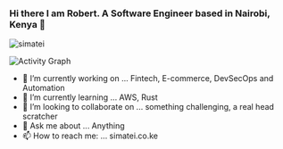 ### Hi there I am Robert. A Software Engineer based in Nairobi, Kenya 👋

<p><img align="center" src="https://github-readme-streak-stats.herokuapp.com/?user=simatei&theme=github-dark&hide_border=true" alt="simatei"/></p>
  
  ![Activity Graph](https://activity-graph.herokuapp.com/graph?username=simatei&theme=github&hide_border=true&bg_color=0d1117&area_color=1f6fea&line=38d252&point=1f6fea&color=fefefe)
</center>

- 🔭 I’m currently working on ... Fintech, E-commerce, DevSecOps and Automation
- 🌱 I’m currently learning ... AWS, Rust
- 👯 I’m looking to collaborate on ... something challenging, a real head scratcher
- 💬 Ask me about ... Anything
- 📫 How to reach me: ... simatei.co.ke
  


